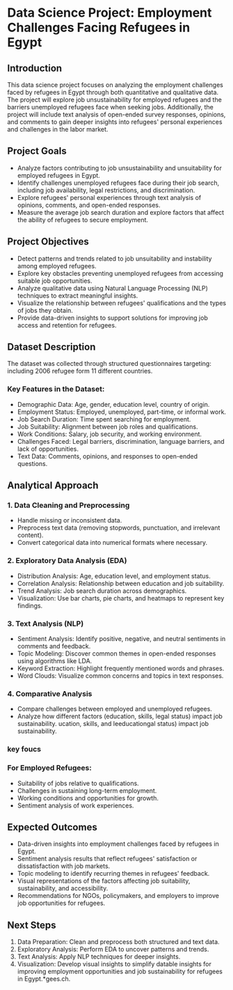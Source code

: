 # Data Science Project: Employment Challenges Facing Refugees in Egypt

## Introduction

This data science project focuses on analyzing the employment challenges faced by refugees in Egypt through both quantitative and qualitative data. The project will explore job unsustainability for employed refugees and the barriers unemployed refugees face when seeking jobs. Additionally, the project will include text analysis of open-ended survey responses, opinions, and comments to gain deeper insights into refugees' personal experiences and challenges in the labor market.

## Project Goals

- Analyze factors contributing to job unsustainability and unsuitability for employed refugees in Egypt.  
- Identify challenges unemployed refugees face during their job search, including job availability, legal restrictions, and discrimination.  
- Explore refugees' personal experiences through text analysis of opinions, comments, and open-ended responses.  
- Measure the average job search duration and explore factors that affect the ability of refugees to secure employment.

## Project Objectives

- Detect patterns and trends related to job unsuitability and instability among employed refugees.  
- Explore key obstacles preventing unemployed refugees from accessing suitable job opportunities.  
- Analyze qualitative data using Natural Language Processing (NLP) techniques to extract meaningful insights.  
- Visualize the relationship between refugees' qualifications and the types of jobs they obtain.  
- Provide data-driven insights to support solutions for improving job access and retention for refugees.

## Dataset Description
The dataset was collected through structured questionnaires targeting:  
including 2006 refugee form 11 different countries.
### Key Features in the Dataset:  
- Demographic Data: Age, gender, education level, country of origin.  
- Employment Status: Employed, unemployed, part-time, or informal work.  
- Job Search Duration: Time spent searching for employment.  
- Job Suitability: Alignment between job roles and qualifications.  
- Work Conditions: Salary, job security, and working environment.  
- Challenges Faced: Legal barriers, discrimination, language barriers, and lack of opportunities.  
- Text Data: Comments, opinions, and responses to open-ended questions.

## Analytical Approach

### 1. Data Cleaning and Preprocessing  
- Handle missing or inconsistent data.  
- Preprocess text data (removing stopwords, punctuation, and irrelevant content).  
- Convert categorical data into numerical formats where necessary.

### 2. Exploratory Data Analysis (EDA)  
- Distribution Analysis: Age, education level, and employment status.  
- Correlation Analysis: Relationship between education and job suitability.  
- Trend Analysis: Job search duration across demographics.  
- Visualization: Use bar charts, pie charts, and heatmaps to represent key findings.

### 3. Text Analysis (NLP)  
- Sentiment Analysis: Identify positive, negative, and neutral sentiments in comments and feedback.  
- Topic Modeling: Discover common themes in open-ended responses using algorithms like LDA.  
- Keyword Extraction: Highlight frequently mentioned words and phrases.  
- Word Clouds: Visualize common concerns and topics in text responses.

### 4. Comparative Analysis  
- Compare challenges between employed and unemployed refugees.  
- Analyze how different factors (education, skills, legal status) impact job sustainability.
ucation, skills, and leeducationgal status) impact job sustainability.

### key foucs
### For Employed Refugees:  
- Suitability of jobs relative to qualifications.  
- Challenges in sustaining long-term employment.  
- Working conditions and opportunities for growth.  
- Sentiment analysis of work experiences.

## Expected Outcomes

- Data-driven insights into employment challenges faced by refugees in Egypt.  
- Sentiment analysis results that reflect refugees' satisfaction or dissatisfaction with job markets.  
- Topic modeling to identify recurring themes in refugees' feedback.  
- Visual representations of the factors affecting job suitability, sustainability, and accessibility.  
- Recommendations for NGOs, policymakers, and employers to improve job opportunities for refugees.

## Next Steps

1. Data Preparation: Clean and preprocess both structured and text data.  
2. Exploratory Analysis: Perform EDA to uncover patterns and trends.  
3. Text Analysis: Apply NLP techniques for deeper insights.  
4. Visualization: Develop visual insights to simplify datable insights for improving employment opportunities and job sustainability for refugees in Egypt.*gees.ch.

 
